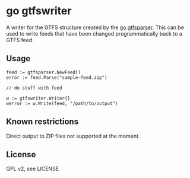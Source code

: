 # go gtfswriter

A writer for the GTFS structure created by the [go gtfsparser](https://github.com/patrickbr/gtfsparser). This can be used to write feeds that have been changed programmatically back to a GTFS feed.

## Usage
    feed := gtfsparser.NewFeed()
    error := feed.Parse("sample-feed.zip")

    // do stuff with feed

    w := gtfswriter.Writer{}
    werror := w.Write(feed, "/path/to/output")

## Known restrictions

Direct output to ZIP files not supported at the moment.

## License

GPL v2, see LICENSE
